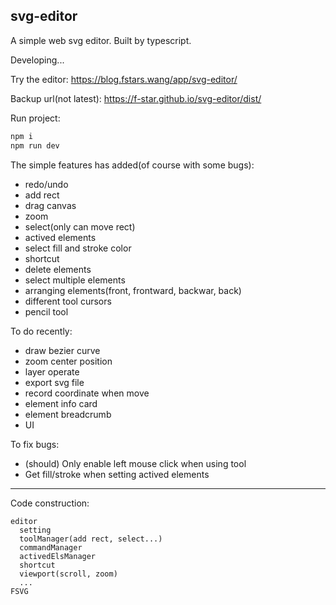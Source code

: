 svg-editor
---

A simple web svg editor. Built by typescript.

Developing...

Try the editor: https://blog.fstars.wang/app/svg-editor/

Backup url(not latest): https://f-star.github.io/svg-editor/dist/

Run project:

```sh
npm i
npm run dev
```

The simple features has added(of course with some bugs):

- redo/undo
- add rect
- drag canvas
- zoom
- select(only can move rect)
- actived elements
- select fill and stroke color
- shortcut
- delete elements
- select multiple elements
- arranging elements(front, frontward, backwar, back)
- different tool cursors
- pencil tool

To do recently:

- draw bezier curve
- zoom center position
- layer operate
- export svg file
- record coordinate when move
- element info card
- element breadcrumb
- UI

To fix bugs:

- (should) Only enable left mouse click when using tool
- Get fill/stroke when setting actived elements

---

Code construction:

```
editor
  setting
  toolManager(add rect, select...)
  commandManager
  activedElsManager
  shortcut
  viewport(scroll, zoom)
  ...
FSVG
```